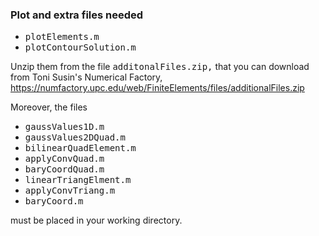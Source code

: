 ### Plot and extra files needed ###

* <tt>plotElements.m</tt>
* <tt>plotContourSolution.m</tt>

Unzip them from the file <tt>additonalFiles.zip,</tt> that you can
download from Toni Susin's Numerical Factory,
https://numfactory.upc.edu/web/FiniteElements/files/additionalFiles.zip

Moreover, the files

* <tt>gaussValues1D.m</tt>
* <tt>gaussValues2DQuad.m</tt>
* <tt>bilinearQuadElement.m</tt>
* <tt>applyConvQuad.m</tt>
* <tt>baryCoordQuad.m</tt>
* <tt>linearTriangElment.m</tt>
* <tt>applyConvTriang.m</tt> 
* <tt>baryCoord.m</tt>

must be placed in your working directory.
